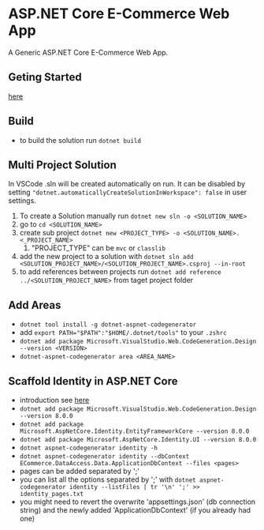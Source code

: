 # ASP.NET Core E-Commerce Web App
A Generic ASP.NET Core E-Commerce Web App.

## Geting Started
[here](https://learn.microsoft.com/en-us/aspnet/core/getting-started/)

## Build
* to build the solution run `dotnet build`

## Multi Project Solution
In VSCode .sln will be created automatically on run. It can be disabled by setting `"dotnet.automaticallyCreateSolutionInWorkspace": false` in user settings.

1. To create a Solution manually run `dotnet new sln -o <SOLUTION_NAME>`
2. go to `cd <SOLUTION_NAME>`
3. create sub project `dotnet new <PROJECT_TYPE> -o <SOLUTION_NAME>.<_PROJECT_NAME>`
   1. "PROJECT_TYPE" can be `mvc` or `classlib`
4. add the new project to a solution with `dotnet sln add <SOLUTION_PROJECT_NAME>/<SOLUTION_PROJECT_NAME>.csproj --in-root`
5. to add references between projects run `dotnet add reference ../<SOLUTION_PROJECT_NAME>` from taget project folder

## Add Areas
* `dotnet tool install -g dotnet-aspnet-codegenerator`
* add `export PATH="$PATH":"$HOME/.dotnet/tools"` to your `.zshrc`
* `dotnet add package Microsoft.VisualStudio.Web.CodeGeneration.Design --version <VERSION>`
* `dotnet-aspnet-codegenerator area <AREA_NAME>`

## Scaffold Identity in ASP.NET Core
* introduction see [here](https://learn.microsoft.com/en-us/aspnet/core/security/authentication/scaffold-identity?view=aspnetcore-8.0&tabs=netcore-cli)
* `dotnet add package Microsoft.VisualStudio.Web.CodeGeneration.Design --version 8.0.0`
* `dotnet add package Microsoft.AspNetCore.Identity.EntityFrameworkCore --version 8.0.0`
* `dotnet add package Microsoft.AspNetCore.Identity.UI --version 8.0.0`
* `dotnet aspnet-codegenerator identity -h`
* `dotnet aspnet-codegenerator identity --dbContext ECommerce.DataAccess.Data.ApplicationDbContext --files <pages>`
* pages can be added separated by ';'
* you can list all the options separated by ';' with `dotnet aspnet-codegenerator identity --listFiles | tr '\n' ';' >> identity_pages.txt`
* you might need to revert the overwrite 'appsettings.json' (db connection string) and the newly added 'ApplicationDbContext' (if you already had one)